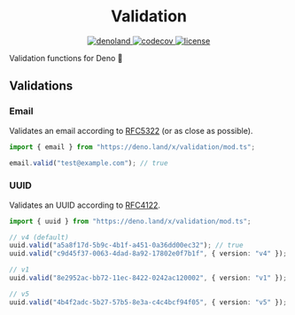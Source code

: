 <p align="center">
  <h1 align="center">Validation</h1>
</p>

<p align="center">
  <a href="https://deno.land/x/validation" target="_blank">
    <img src="https://img.shields.io/badge/-deno.land/x/validation-000.svg?logo=deno&labelColor=000" alt="denoland" />
  </a>
  <a href="https://codecov.io/gh/atlasland/validation" target="_blank">
    <img src="https://codecov.io/gh/atlasland/validation/branch/main/graph/badge.svg?token=UWBLBL4S0W" alt="codecov" />
  </a>
  <a href="https://github.com/atlasland/atlas/blob/main/license" target="_blank">
    <img src="https://img.shields.io/badge/license-MIT-green.svg?labelColor=000" alt="license" />
  </a>
</p>

Validation functions for Deno 🦕

## Validations

### Email

Validates an email according to
[RFC5322](https://tools.ietf.org/html/rfc5322#section-3.4) (or as close as
possible).

```ts
import { email } from "https://deno.land/x/validation/mod.ts";

email.valid("test@example.com"); // true
```

### UUID

Validates an UUID according to
[RFC4122](https://datatracker.ietf.org/doc/html/rfc4122).

```ts
import { uuid } from "https://deno.land/x/validation/mod.ts";

// v4 (default)
uuid.valid("a5a8f17d-5b9c-4b1f-a451-0a36dd00ec32"); // true
uuid.valid("c9d45f37-0063-4dad-8a92-17802e0f7b1f", { version: "v4" }); // true

// v1
uuid.valid("8e2952ac-bb72-11ec-8422-0242ac120002", { version: "v1" }); // true

// v5
uuid.valid("4b4f2adc-5b27-57b5-8e3a-c4c4bcf94f05", { version: "v5" }); // true
```
